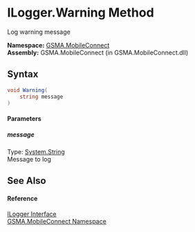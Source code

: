 ILogger.Warning Method
======================
Log warning message

**Namespace:** [GSMA.MobileConnect][1]  
**Assembly:** GSMA.MobileConnect (in GSMA.MobileConnect.dll)

Syntax
------

```csharp
void Warning(
	string message
)
```

#### Parameters

##### *message*
Type: [System.String][2]  
Message to log


See Also
--------

#### Reference
[ILogger Interface][3]  
[GSMA.MobileConnect Namespace][1]  

[1]: ../README.md
[2]: http://msdn.microsoft.com/en-us/library/s1wwdcbf
[3]: README.md
[4]: ../../_icons/Help.png